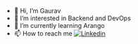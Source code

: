 - 👋 Hi, I’m Gaurav
- 👀 I’m interested in Backend and DevOps
- 🌱 I’m currently learning Arango
- 📫 How to reach me [![Linkedin](https://i.stack.imgur.com/gVE0j.png)](https://www.linkedin.com/in/gaurav-bharadwaj-55186bb4/)

<!---
gauravcoco/gauravcoco is a ✨ special ✨ repository because its `README.md` (this file) appears on your GitHub profile.
You can click the Preview link to take a look at your changes.
--->
